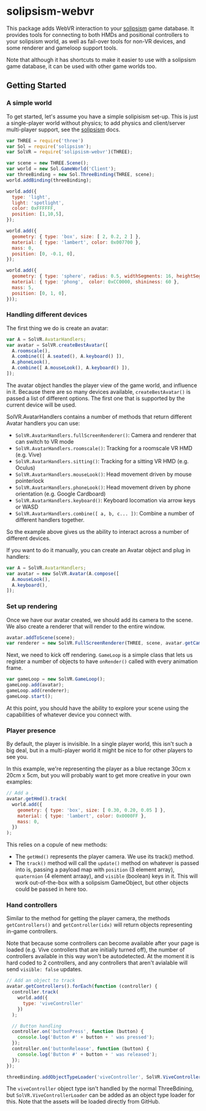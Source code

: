 solipsism-webvr
===============

This package adds WebVR interaction to your [solipsism](https://github.com/sminnee/solipsism) game database. It provides tools for connecting to both HMDs and positional controllers to your solipsism world, as well as fail-over
tools for non-VR devices, and some renderer and gameloop support tools.

Note that although it has shortcuts to make it easier to use with a solipsism game database, it can be used with other
game worlds too.

Getting Started
---------------

### A simple world

To get started, let's assume you have a simple solipisism set-up. This is just a single-player world without physics;
to add physics and client/server multi-player support, see the [solipsism](https://github.com/sminnee/solipsism) docs.

```js
var THREE = require('three')
var Sol = require('solipsism');
var SolVR = require('solipsism-webvr')(THREE);

var scene = new THREE.Scene();
var world = new Sol.GameWorld('Client');
var threeBinding = new Sol.ThreeBinding(THREE, scene);
world.addBinding(threeBinding);

world.add({
  type: 'light',
  light: 'spotlight',
  color: 0xFFFFFF,
  position: [1,10,5],
});

world.add({
  geometry: { type: 'box', size: [ 2, 0.2, 2 ] },
  material: { type: 'lambert', color: 0x007700 },
  mass: 0,
  position: [0, -0.1, 0],
});

world.add({
  geometry: { type: 'sphere', radius: 0.5, widthSegments: 16, heightSegments: 16 },
  material: { type: 'phong',  color: 0xCC0000, shininess: 60 },
  mass: 5,
  position: [0, 1, 0],
}));
```

### Handling different devices

The first thing we do is create an avatar:

```js
var A = SolVR.AvatarHandlers;
var avatar = SolVR.createBestAvatar([
  A.roomscale(),
  A.combine(([ A.seated(), A.keyboard() ]),
  A.phoneLook(),
  A.combine([ A.mouseLook(), A.keyboard() ]),
]);
```

The avatar object handles the player view of the game world, and influence in it. Because there are so many devices
available, `createBestAvatar()` is passed a list of different options. The first one that is supported by the current
device will be used.

SolVR.AvatarHandlers contains a number of methods that return different Avatar handlers you can use:

 * `SolVR.AvatarHandlers.fullScreenRenderer()`: Camera and renderer that can switch to VR mode
 * `SolVR.AvatarHandlers.roomscale()`: Tracking for a roomscale VR HMD (e.g. Vive)
 * `SolVR.AvatarHandlers.sitting()`: Tracking for a sitting VR HMD (e.g. Oculus)
 * `SolVR.AvatarHandlers.mouseLook()`: Head movement driven by mouse pointerlock
 * `SolVR.AvatarHandlers.phoneLook()`: Head movement driven by phone orientation (e.g. Google Cardboard)
 * `SolVR.AvatarHandlers.keyboard()`: Keyboard locomation via arrow keys or WASD
 * `SolVR.AvatarHandlers.combine([ a, b, c... ])`: Combine a number of different handlers together.

So the example above gives us the ability to interact across a number of different devices.

If you want to do it manually, you can create an Avatar object and plug in handlers:

```js
var A = SolVR.AvatarHandlers;
var avatar = new SolVR.Avatar(A.compose([
  A.mouseLook(),
  A.keyboard(),
]);
```

### Set up rendering

Once we have our avatar created, we should add its camera to the scene. We also create a renderer that will 
render to the entire window.

```js
avatar.addToScene(scene);
var renderer = new SolVR.FullScreenRenderer(THREE, scene, avatar.getCamera());
```

Next, we need to kick off rendering. `GameLoop` is a simple class that lets us register a number of objects to
have `onRender()` called with every animation frame.

```js
var gameLoop = new SolVR.GameLoop();
gameLoop.add(avatar);
gameLoop.add(renderer);
gameLoop.start();
```

At this point, you should have the ability to explore your scene using the capabilities of whatever device you connect
with.

### Player presence

By default, the player is invisible. In a single player world, this isn't such a big deal, but in a multi-player world
it might be nice to for other players to see you.

In this example, we're representing the player as a blue rectange 30cm x 20cm x 5cm, but you will probably want to get
more creative in your own examples:

```js
// Add a ,
avatar.getHmd().track(
  world.add({
    geometry: { type: 'box', size: [ 0.30, 0.20, 0.05 ] },
    material: { type: 'lambert', color: 0x0000FF },
    mass: 0,
  })
);
```

This relies on a copule of new methods:

 * The `getHmd()` represents the player camera. We use its track() method.
 * The `track()` method will call the `update()` method on whatever is passed into is, passing a payload map with
`position` (3 element array), `quaternion` (4 element arraay), and `visible` (boolean) keys in it. This will work
out-of-the-box with a solipsism GameObject, but other objects could be passed in here too.

### Hand controllers

Similar to the method for getting the player camera, the methods `getControllers()` and `getController(idx)` will
return objects representing in-game controllers.

Note that because some controllers can become available after your page is loaded (e.g. Vive controllers that are
initially turned off), the number of controllers available in this way won't be autodetected. At the moment it is hard
coded to 2 controllers, and any controllers that aren't avialable will send `visible: false` updates.

```js
// Add an object to track
avatar.getControllers().forEach(function (controller) {
  controller.track(
    world.add({
      type: 'viveController'
    })
  );

  // Button handling
  controller.on('buttonPress', function (button) {
    console.log('Button #' + button + ' was pressed');
  });
  controller.on('buttonRelease', function (button) {
    console.log('Button #' + button + ' was released');
  });
});

threeBinding.addObjectTypeLoader('viveController', SolVR.ViveControllerLoader(THREE));
```

The `viveController` object type isn't handled by the normal ThreeBdining, but `SolVR.ViveControllerLoader` can be
added as an object type loader for this. Note that the assets will be loaded directly from GitHub.
